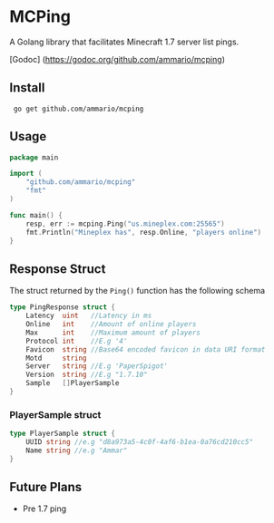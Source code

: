 # MCPing
A Golang library that facilitates Minecraft 1.7 server list pings.

[Godoc] (https://godoc.org/github.com/ammario/mcping)

## Install

`` go get github.com/ammario/mcping``

## Usage
```go
package main

import (
    "github.com/ammario/mcping"
    "fmt"
)

func main() {
    resp, err := mcping.Ping("us.mineplex.com:25565")
    fmt.Println("Mineplex has", resp.Online, "players online")
}
```

## Response Struct

The struct returned by the ``Ping()`` function has the following schema

```go
type PingResponse struct {
    Latency  uint   //Latency in ms
    Online   int    //Amount of online players
    Max      int    //Maximum amount of players
    Protocol int    //E.g '4'
    Favicon  string //Base64 encoded favicon in data URI format
    Motd     string
    Server   string //E.g 'PaperSpigot'
    Version  string //E.g "1.7.10"
    Sample   []PlayerSample
}
```

### PlayerSample struct

```go
type PlayerSample struct {
    UUID string //e.g "d8a973a5-4c0f-4af6-b1ea-0a76cd210cc5"
    Name string //e.g "Ammar"
}
```

## Future Plans
- Pre 1.7 ping
